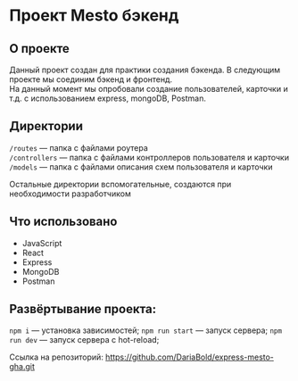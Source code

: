 # Проект Mesto бэкенд

## О проекте  

Данный проект создан для практики создания бэкенда. В следующим проекте мы соединим бэкенд и фронтенд.  
На данный момент мы опробовали создание пользователей, карточки и т.д. с использованием  express, mongoDB, Postman.

## Директории

`/routes` — папка с файлами роутера  
`/controllers` — папка с файлами контроллеров пользователя и карточки   
`/models` — папка с файлами описания схем пользователя и карточки  
  
Остальные директории вспомогательные, создаются при необходимости разработчиком  

## Что использовано  
- JavaScript
- React  
- Express
- MongoDB
- Postman

## Развёртывание проекта:

`npm i` — установка зависимостей;
`npm run start` — запуск серверa;
`npm run dev` — запуск сервера с hot-reload;

Cсылка на репозиторий: https://github.com/DariaBold/express-mesto-gha.git

